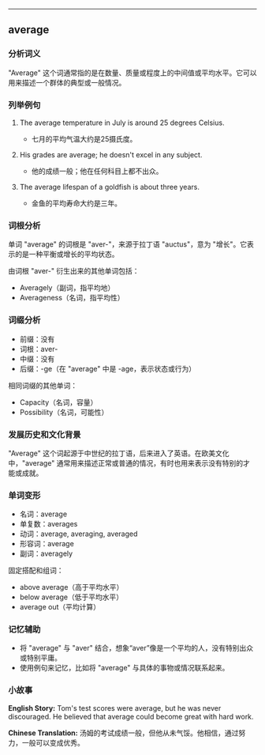 
---------------
## average
### 分析词义
"Average" 这个词通常指的是在数量、质量或程度上的中间值或平均水平。它可以用来描述一个群体的典型或一般情况。

### 列举例句
1. The average temperature in July is around 25 degrees Celsius.
   - 七月的平均气温大约是25摄氏度。

2. His grades are average; he doesn't excel in any subject.
   - 他的成绩一般；他在任何科目上都不出众。

3. The average lifespan of a goldfish is about three years.
   - 金鱼的平均寿命大约是三年。

### 词根分析
单词 "average" 的词根是 "aver-"，来源于拉丁语 "auctus"，意为 "增长"。它表示的是一种平衡或增长的平均状态。

由词根 "aver-" 衍生出来的其他单词包括：
- Averagely（副词，指平均地）
- Averageness（名词，指平均性）

### 词缀分析
- 前缀：没有
- 词根：aver-
- 中缀：没有
- 后缀：-ge（在 "average" 中是 -age，表示状态或行为）

相同词缀的其他单词：
- Capacity（名词，容量）
- Possibility（名词，可能性）

### 发展历史和文化背景
"Average" 这个词起源于中世纪的拉丁语，后来进入了英语。在欧美文化中，"average" 通常用来描述正常或普通的情况，有时也用来表示没有特别的才能或成就。

### 单词变形
- 名词：average
- 单复数：averages
- 动词：average, averaging, averaged
- 形容词：average
- 副词：averagely

固定搭配和组词：
- above average（高于平均水平）
- below average（低于平均水平）
- average out（平均计算）

### 记忆辅助
- 将 "average" 与 "aver" 结合，想象“aver”像是一个平均的人，没有特别出众或特别平庸。
- 使用例句来记忆，比如将 "average" 与具体的事物或情况联系起来。

### 小故事
**English Story:**
Tom's test scores were average, but he was never discouraged. He believed that average could become great with hard work.

**Chinese Translation:**
汤姆的考试成绩一般，但他从未气馁。他相信，通过努力，一般可以变成优秀。

